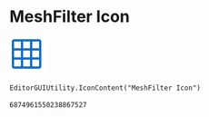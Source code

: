 # MeshFilter Icon
![](/img/MeshFilter%20Icon.png)

``` CSharp
EditorGUIUtility.IconContent("MeshFilter Icon")
```
```
6874961550238867527
```
